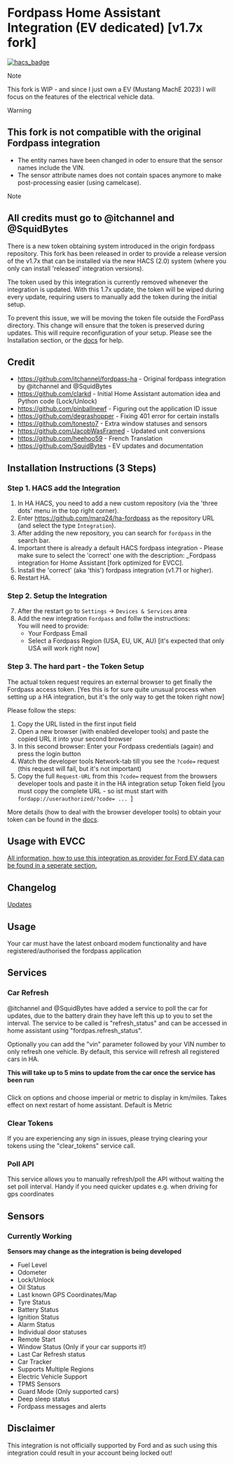 # Fordpass Home Assistant Integration (EV dedicated) [v1.7x fork]

[![hacs_badge](https://img.shields.io/badge/HACS-custom-orange.svg?style=for-the-badge)](https://github.com/custom-components/hacs)

> [!NOTE]
> This fork is WIP - and since I just own a EV (Mustang MachE 2023) I will focus on the features of the electrical vehicle data.

> [!WARNING]
> ## This fork is **not compatible** with the original Fordpass integration
> - The entity names have been changed in oder to ensure that the sensor names include the VIN.
> - The sensor attribute names does not contain spaces anymore to make post-processing easier (using camelcase).

> [!NOTE]
> ## All credits must go to @itchannel and @SquidBytes
> There is a new token obtaining system introduced in the origin fordpass repository. This fork has been released in order to provide a release version of the v1.7x that can be installed via the new HACS (2.0) system (where you only can install 'released' integration versions). 
> 
> The token used by this integration is currently removed whenever the integration is updated. With this 1.7x update, the token will be wiped during every update, requiring users to manually add the token during the initial setup.
> 
> To prevent this issue, we will be moving the token file outside the FordPass directory. This change will ensure that the token is preserved during updates. This will require reconfiguration of your setup.
> Please see the Installation section, or the [docs](./doc/OBTAINING_TOKEN.md) for help.

## Credit
- https://github.com/itchannel/fordpass-ha - Original fordpass integration by @itchannel and @SquidBytes
- https://github.com/clarkd - Initial Home Assistant automation idea and Python code (Lock/Unlock)
- https://github.com/pinballnewf - Figuring out the application ID issue
- https://github.com/degrashopper - Fixing 401 error for certain installs
- https://github.com/tonesto7 - Extra window statuses and sensors
- https://github.com/JacobWasFramed - Updated unit conversions
- https://github.com/heehoo59 - French Translation
- https://github.com/SquidBytes - EV updates and documentation

## Installation Instructions (3 Steps)
### Step 1. HACS add the Integration
1. In HA HACS, you need to add a new custom repository (via the 'three dots' menu in the top right corner).
2. Enter https://github.com/marq24/ha-fordpass as the repository URL (and select  the type `Integration`).
3. After adding the new repository, you can search for `fordpass` in the search bar.
4. Important there is already a default HACS fordpass integration - Please make sure to select the 'correct' one with the description: _Fordpass integration for Home Assistant [fork optimized for EVCC].
5. Install the 'correct' (aka 'this') fordpass integration (v1.71 or higher).
6. Restart HA.

### Step 2. Setup the Integration
7. After the restart go to  `Settings` -> `Devices & Services` area
8. Add the new integration `Fordpass` and follw the instructions:<br/>
   You will need to provide:
   - Your Fordpass Email
   - Select a Fordpass Region (USA, EU, UK, AU) [it's expected that only USA will work right now]

### Step 3. The hard part - the  **Token Setup**
The actual token request requires an external browser to get finally the Fordpass access token. [Yes this is for sure quite unusual process when setting up a HA integration, but it's the only way to get the token right now]

Please follow the steps:
1. Copy the URL listed in the first input field
2. Open a new browser (with enabled developer tools) and paste the copied URL it into your second browser
3. In this second browser: Enter your Fordpass credentials (again) and press the login button
4. Watch the developer tools Network-tab till you see the `?code=` request (this request will fail, but it's not important)
5. Copy the full `Request-URL` from this `?code=` request from the browsers developer tools and paste it in the HA integration setup Token field [you must copy the complete URL - so ist must start with `fordapp://userauthorized/?code= ... `]

More details (how to deal with the browser developer tools) to obtain your token can be found in the [docs](./doc/OBTAINING_TOKEN.md).

## Usage with EVCC
[All information, how to use this integration as provider for Ford EV data can be found in a seperate section.](./doc/EVCC.md)

## **Changelog**
[Updates](info.md)

## Usage
Your car must have the latest onboard modem functionality and have registered/authorised the fordpass application

## Services
<!-- I haven't looked into these services, but it might be easier to maintain a Wiki with the various services compared to the README. Just a thought. -->
### Car Refresh
@itchannel and @SquidBytes have added a service to poll the car for updates, due to the battery drain they have left this up to you to set the interval. The service to be called is "refresh_status" and can be accessed in home assistant using "fordpas.refresh_status". 

Optionally you can add the "vin" parameter followed by your VIN number to only refresh one vehicle. By default, this service will refresh all registered cars in HA.

**This will take up to 5 mins to update from the car once the service has been run**

###
Click on options and choose imperial or metric to display in km/miles. Takes effect on next restart of home assistant. Default is Metric
<!-- These might need to be updated since its now different -->
### Clear Tokens
If you are experiencing any sign in issues, please trying clearing your tokens using the "clear_tokens" service call.

### Poll API
This service allows you to manually refresh/poll the API without waiting the set poll interval. Handy if you need quicker updates e.g. when driving for gps coordinates


## Sensors
### Currently Working
**Sensors may change as the integration is being developed**
<!-- Keeping this the same, but it will probably change and update alongside Fordconnect and the new app features -->

- Fuel Level
- Odometer
- Lock/Unlock
- Oil Status
- Last known GPS Coordinates/Map
- Tyre Status
- Battery Status
- Ignition Status
- Alarm Status
- Individual door statuses
- Remote Start
- Window Status (Only if your car supports it!)
- Last Car Refresh status
- Car Tracker
- Supports Multiple Regions
- Electric Vehicle Support
- TPMS Sensors
- Guard Mode (Only supported cars)
- Deep sleep status
- Fordpass messages and alerts

## Disclaimer

This integration is not officially supported by Ford and as such using this integration could result in your account being locked out!
